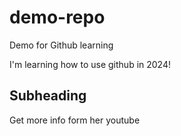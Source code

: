 # demo-repo

Demo for Github learning

I'm learning how to use github in 2024!

## Subheading

Get more info form her youtube
